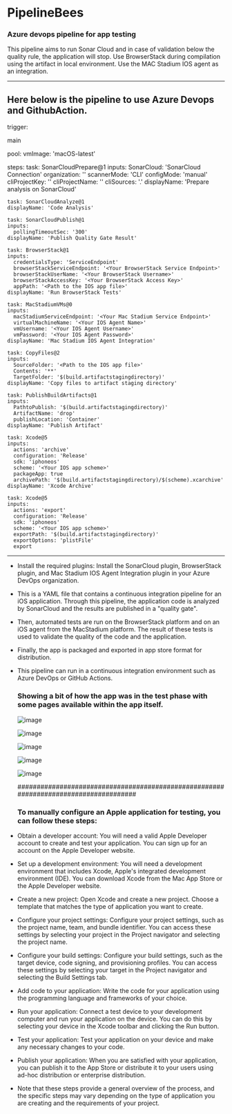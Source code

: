 # PipelineBees

### Azure devops pipeline for app testing

This pipeline aims to run Sonar Cloud and in case of validation below the quality rule, the application will stop.
Use BrowserStack during compilation using the artifact in local environment.
Use the MAC Stadium IOS agent as an integration.


-----------------------------------------------------------------------------------


## Here below is the pipeline to use Azure Devops and GithubAction.


  trigger:

  main

  pool:
    vmImage: 'macOS-latest'

  steps:
    task: SonarCloudPrepare@1
    inputs:
      SonarCloud: 'SonarCloud Connection'
      organization: '<Your SonarCloud Organization>'
      scannerMode: 'CLI'
      configMode: 'manual'
      cliProjectKey: '<Your SonarCloud Project Key>'
      cliProjectName: '<Your SonarCloud Project Name>'
      cliSources: '.'
    displayName: 'Prepare analysis on SonarCloud'

    task: SonarCloudAnalyze@1
    displayName: 'Code Analysis'

    task: SonarCloudPublish@1
    inputs:
      pollingTimeoutSec: '300'
    displayName: 'Publish Quality Gate Result'

    task: BrowserStack@1
    inputs:
      credentialsType: 'ServiceEndpoint'
      browserStackServiceEndpoint: '<Your BrowserStack Service Endpoint>'
      browserStackUserName: '<Your BrowserStack Username>'
      browserStackAccessKey: '<Your BrowserStack Access Key>'
      appPath: '<Path to the IOS app file>'
    displayName: 'Run BrowserStack Tests'

    task: MacStadiumVMs@0
    inputs:
      macStadiumServiceEndpoint: '<Your Mac Stadium Service Endpoint>'
      virtualMachineName: '<Your IOS Agent Name>'
      vmUsername: '<Your IOS Agent Username>'
      vmPassword: '<Your IOS Agent Password>'
    displayName: 'Mac Stadium IOS Agent Integration'

    task: CopyFiles@2
    inputs:
      SourceFolder: '<Path to the IOS app file>'
      Contents: '**'
      TargetFolder: '$(build.artifactstagingdirectory)'
    displayName: 'Copy files to artifact staging directory'

    task: PublishBuildArtifacts@1
    inputs:
      PathtoPublish: '$(build.artifactstagingdirectory)'
      ArtifactName: 'drop'
      publishLocation: 'Container'
    displayName: 'Publish Artifact'

    task: Xcode@5
    inputs:
      actions: 'archive'
      configuration: 'Release'
      sdk: 'iphoneos'
      scheme: '<Your IOS app scheme>'
      packageApp: true
      archivePath: '$(build.artifactstagingdirectory)/$(scheme).xcarchive'
    displayName: 'Xcode Archive'

    task: Xcode@5
    inputs:
      actions: 'export'
      configuration: 'Release'
      sdk: 'iphoneos'
      scheme: '<Your IOS app scheme>'
      exportPath: '$(build.artifactstagingdirectory)'
      exportOptions: 'plistFile'
      export


----------------------------------------------------------------------------------- 


- Install the required plugins: Install the SonarCloud plugin, BrowserStack plugin, and Mac Stadium IOS Agent Integration plugin in your Azure DevOps organization.

- This is a YAML file that contains a continuous integration pipeline for an iOS application. Through this pipeline, the application code is analyzed by SonarCloud and the results are published in a "quality gate".

- Then, automated tests are run on the BrowserStack platform and on an iOS agent from the MacStadium platform. The result of these tests is used to validate the quality of the code and the application.

- Finally, the app is packaged and exported in app store format for distribution.

- This pipeline can run in a continuous integration environment such as Azure DevOps or GitHub Actions.
  
  
   ### Showing a bit of how the app was in the test phase with some pages available within the app itself.
   
   
  
  ![image](https://user-images.githubusercontent.com/80284143/228021034-846819be-b593-4de7-a5e5-1985db43f44b.png)

  
  ![image](https://user-images.githubusercontent.com/80284143/228035498-c710397f-1ceb-45a3-b509-7c8dedb75f4a.png)

  
  ![image](https://user-images.githubusercontent.com/80284143/228035577-eb87204c-c411-4a79-9b16-1a381bb5ad93.png)

  
  ![image](https://user-images.githubusercontent.com/80284143/228035722-049ffd82-e112-4764-84ad-db3d8d485b76.png)

  
  ![image](https://user-images.githubusercontent.com/80284143/228035896-c5db2cb1-b165-4943-8753-1e9cd1f8dffd.png)
  
  
  #####################################################################################
  
  
  
  ### To manually configure an Apple application for testing, you can follow these steps:

- Obtain a developer account: You will need a valid Apple Developer account to create and test your application. You can sign up for an account on the Apple Developer website.
- Set up a development environment: You will need a development environment that includes Xcode, Apple's integrated development environment (IDE). You can download Xcode from the Mac App Store or the Apple Developer website.

- Create a new project: Open Xcode and create a new project. Choose a template that matches the type of application you want to create.

- Configure your project settings: Configure your project settings, such as the project name, team, and bundle identifier. You can access these settings by selecting your project in the Project navigator and selecting the project name.

- Configure your build settings: Configure your build settings, such as the target device, code signing, and provisioning profiles. You can access these settings by selecting your target in the Project navigator and selecting the Build Settings tab.

- Add code to your application: Write the code for your application using the programming language and frameworks of your choice.

- Run your application: Connect a test device to your development computer and run your application on the device. You can do this by selecting your device in the Xcode toolbar and clicking the Run button.

- Test your application: Test your application on your device and make any necessary changes to your code.

- Publish your application: When you are satisfied with your application, you can publish it to the App Store or distribute it to your users using ad-hoc distribution or enterprise distribution.

- Note that these steps provide a general overview of the process, and the specific steps may vary depending on the type of application you are creating and the requirements of your project.
  
  

  
  
  
